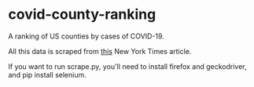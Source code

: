 # covid-county-ranking
A ranking of US counties by cases of COVID-19.

All this data is scraped from [this](https://www.nytimes.com/interactive/2020/us/coronavirus-us-cases.html?action=click&module=Spotlight&pgtype=Homepage#g-cases-by-county) New York Times article.

If you want to run scrape.py, you'll need to install firefox and geckodriver, and pip install selenium.
